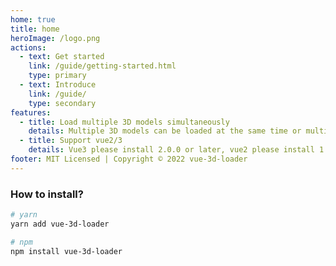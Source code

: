 ```yaml
---
home: true
title: home
heroImage: /logo.png
actions:
  - text: Get started
    link: /guide/getting-started.html
    type: primary
  - text: Introduce
    link: /guide/
    type: secondary
features:
  - title: Load multiple 3D models simultaneously
    details: Multiple 3D models can be loaded at the same time or multiple 3D models of different classes can be loaded.
  - title: Support vue2/3
    details: Vue3 please install 2.0.0 or later, vue2 please install 1.x.x version
footer: MIT Licensed | Copyright © 2022 vue-3d-loader
---
```


### How to install?

<CodeGroup>
  <CodeGroupItem title="YARN" active>

```bash
# yarn
yarn add vue-3d-loader
```

  </CodeGroupItem>

  <CodeGroupItem title="NPM">

```bash
# npm
npm install vue-3d-loader
```

  </CodeGroupItem>
</CodeGroup>
